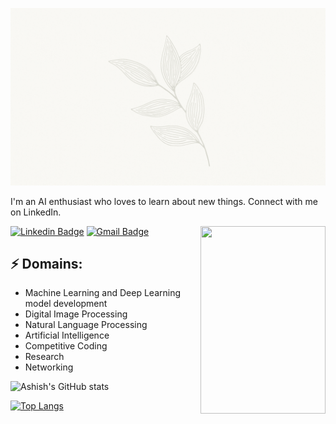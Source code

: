 ![ezgif com-gif-maker](https://github.com/ashish620-boogle/ashish620-boogle/blob/main/intro.gif)

<!-- You can create your own header images using Canva, it has a lot of templates. If you do, use the following link https://www.canva.com/join/celeriac-tread-jellyfish -->
I'm an AI enthusiast who loves to learn about new things. Connect with me on LinkedIn.

<img align='right' src='https://media.giphy.com/media/S9RKaj4E4dhWvKfMHf/giphy.gif' width='200"' height='300"'>


[![Linkedin Badge](https://img.shields.io/badge/-AshishKumar-blue?style=flat-square&logo=Linkedin&logoColor=white&link=https://www.linkedin.com/in/ashish-kumar-13a605197/)](https://www.linkedin.com/in/ashish-kumar-13a605197/)
[![Gmail Badge](https://img.shields.io/badge/-ashishboogle810@gmail.com-d14836?style=flat-square&logo=Gmail&logoColor=white&link=mailto:ashishboogle810@gmail.com)](mailto:ashishboogle810@gmail.com)
## ⚡ Domains:
- Machine Learning and Deep Learning model development
- Digital Image Processing
- Natural Language Processing
- Artificial Intelligence
- Competitive Coding
- Research
- Networking

![Ashish's GitHub stats](https://github-readme-stats.vercel.app/api?username=ashish620-boogle&show_icons=true&theme=light-purple)

[![Top Langs](https://github-readme-stats.vercel.app/api/top-langs/?username=ashish620-boogle&langs_count=8&layout=compact)](https://github.com/anuraghazra/github-readme-stats)
